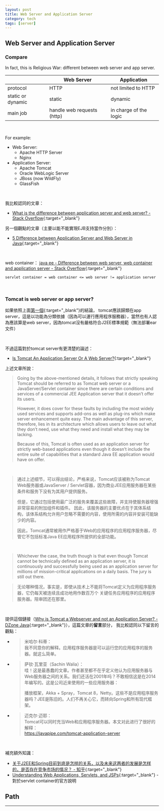 ```yaml
---
layout: post
title: Web Server and Application Server
category: tech
tags: [server]
---
```


## Web Server and Application Server

### Compare

In fact, this is Religious War: different between web server and app server.

<table>
    <thead>
        <tr>
            <th></th>
            <th>Web Server</th>
            <th>Application</th>
        </tr>
    </thead>
    <tbody>
        <tr>
            <td>protocol</td>
            <td>HTTP</td>
            <td>not limited to HTTP</td>
        </tr>
        <tr>
            <td>static or dynamic</td>
            <td>static</td>
            <td>dynamic</td>
        </tr>
        <tr>
            <td>main job</td>
            <td>handle web requests (http)</td>
            <td>in charge of the logic</td>
        </tr>
    </tbody>
</table>

<br>

For example:
- Web Server:
   - Apache HTTP Server
   - Nginx
- Application Server:
   - Apache Tomcat
   - Oracle WebLogic Server
   - JBoss (now WildFly)
   - GlassFish

<br>

我比較認同的文章：
- [What is the difference between application server and web server? - Stack Overflow](https://stackoverflow.com/questions/936197/what-is-the-difference-between-application-server-and-web-server){:target="_blank"}

另一個觀點的文章（主要以能不能實現EJB支持當作分別）：
- [5 Difference between Application Server and Web Server in Java](https://javarevisited.blogspot.com/2012/05/5-difference-between-application-server.html){:target="_blank"}

<br>

web container：
[java ee - Difference between web server, web container and application server - Stack Overflow](https://stackoverflow.com/questions/12689910/difference-between-web-server-web-container-and-application-server){:target="_blank"}

```
servlet container = web container <= web server != application server
```

<br>

### Tomcat is web server or app server?

如果依照上面[第一個](https://stackoverflow.com/questions/936197/what-is-the-difference-between-application-server-and-web-server){:target="_blank"}的結論，
tomcat應該歸類在app server，這是以功能為分類依據（因為可以運行應用程序服務器），當然也有人認為應該算是web server，因為tomcat沒有嚴格符合J2EE標準規範（無法部署ear文件）

<br>

不過這篇對於tomcat server有更清楚的論述：

- [Is Tomcat An Application Server Or A Web Server?](https://javapipe.com/blog/tomcat-application-server/){:target="_blank"}

上述文章所說：

> Going by the above-mentioned details, it follows that strictly speaking Tomcat should be referred to as Tomcat web server or a JavaServer/Servlet container
> since there are certain conditions and services of a commercial JEE Application server that it doesn’t offer its users.
> 
> However, it does cover for these faults by including the most widely used services and supports add-ons as well as plug-ins which make server enhancement quite easy.
> The main advantage of this server, therefore, lies in its architecture which allows users to leave out what they don’t need, use what they need and install what they may be lacking.
>
> Because of this, Tomcat is often used as an application server for strictly web-based applications
> even though it doesn’t include the entire suite of capabilities that a standard Java EE application would have on offer.

<br>

> 通过上述细节，可以得出结论，严格来说，Tomcat应该被称为Tomcat Web服务器或JavaServer / Servlet容器，因为商业JEE应用服务器在某些条件和服务下没有为其用户提供服务。
>
> 但是，它通过包括使用最广泛的服务来覆盖这些故障，并支持使服务器增强非常容易的附加组件和插件。
> 因此，该服务器的主要优点在于其体系结构，该体系结构允许用户忽略不需要的内容，使用所需的内容并安装可能缺少的内容。
>
> 因此，Tomcat通常被用作严格基于Web的应用程序的应用程序服务器，尽管它不包括标准Java EE应用程序所提供的全部功能。

<br>

> Whichever the case, the truth though is that even though Tomcat cannot be technically defined as an application
> server, it is continuously and successfully being used as an application server for millions of mission-critical
> applications on a daily basis. The jury is still out there.

> 无论哪种情况，事实是，即使从技术上不能将Tomcat定义为应用程序服务器，它仍每天被连续且成功地用作数百万个
> 关键任务应用程序的应用程序服务器。陪审团还在那里。

<br>

提供這個鏈接（[Why is Tomcat a Webserver and not an Application Server? - DZone Java](https://dzone.com/articles/why-tomcat-webserver-and-not){:target="_blank"}），這篇文章的**留言**部分，
 我比較認同以下留言的觀點：

- > 米哈尔·科蒂：
  ><br>
  > 我不同意你的解释。应用程序服务器是可以运行您的应用程序的服务器。就这么简单。

- > 萨钦·瓦里亚（Sachin Walia）：
  ><br>
  > 哇！这是最愚蠢的文章。作者甚至都不在乎定义他认为应用服务器与Web服务器之间的关系。我们还活在2001年吗？不敢相信这是在2014年编写的。这是公司近来使用的一些应用服务器：
  >
  > 播放框架，Akka + Spray，Tomcat 8，Netty。这些不是应用程序服务器吗？JEE是陈旧的。人们不再关心它，而转向Spring和所有现代框架。

- > 迈克尔·迈耶：
  ><br>
  > Tomcat可以同时充当Web和应用程序服务器。本文对此进行了很好的解释：
  ><br>
  >https://javapipe.com/tomcat-application-server

<br>

補充額外知識：

- [关于J2EE和Spring目前到底是怎样的关系，以及未来这两者的发展是怎样的，是否存在竞争市场的情况？ - 知乎](https://www.zhihu.com/question/268742981/answer/341770209){:target="_blank"}
- [Understanding Web Applications, Servlets, and JSPs](https://docs.oracle.com/cd/E14571_01/web.1111/e13712/basics.htm#WBAPP117){:target="_blank"} - 對於servlet container的官方說明

## Path



---